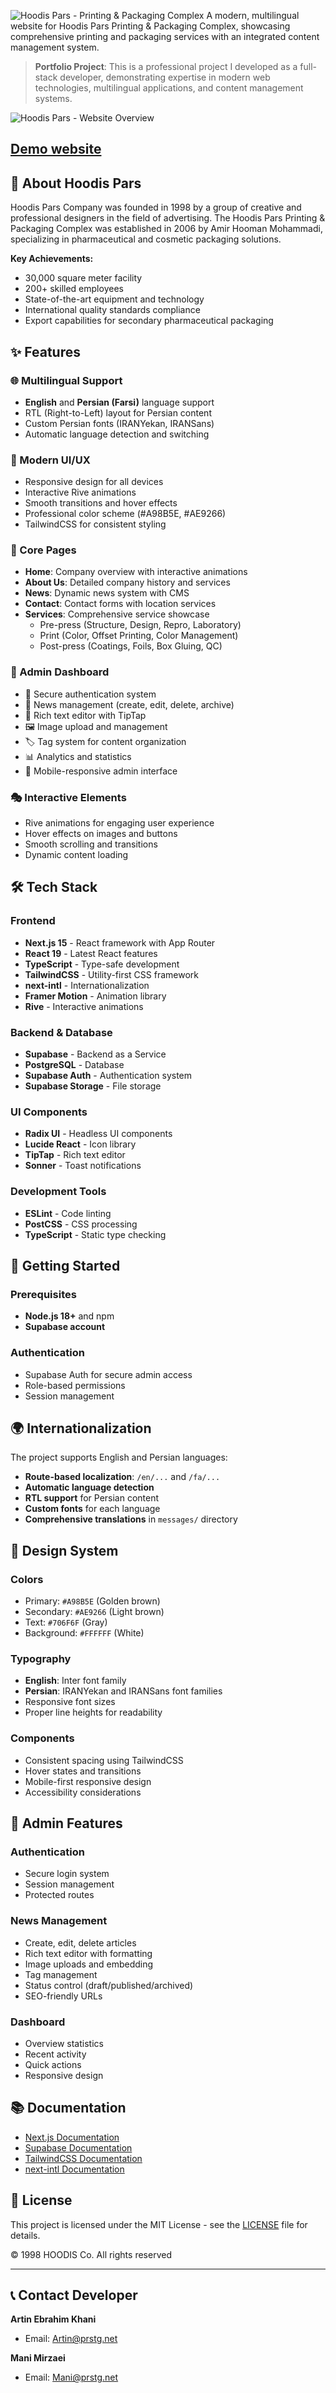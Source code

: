 
![Hoodis Pars - Printing & Packaging Complex](./assets/Logo.svg)
A modern, multilingual website for Hoodis Pars Printing & Packaging Complex, showcasing comprehensive printing and packaging services with an integrated content management system.

> **Portfolio Project**: This is a professional project I developed as a full-stack developer, demonstrating expertise in modern web technologies, multilingual applications, and content management systems.

![Hoodis Pars - Website Overview](./assets/Overview.gif)

## [Demo website](https://hoodis.vercel.app/)

## 🏢 About Hoodis Pars

Hoodis Pars Company was founded in 1998 by a group of creative and professional designers in the field of advertising. The Hoodis Pars Printing & Packaging Complex was established in 2006 by Amir Hooman Mohammadi, specializing in pharmaceutical and cosmetic packaging solutions.

**Key Achievements:**
- 30,000 square meter facility
- 200+ skilled employees
- State-of-the-art equipment and technology
- International quality standards compliance
- Export capabilities for secondary pharmaceutical packaging

## ✨ Features

### 🌐 Multilingual Support
- **English** and **Persian (Farsi)** language support
- RTL (Right-to-Left) layout for Persian content
- Custom Persian fonts (IRANYekan, IRANSans)
- Automatic language detection and switching

### 🎨 Modern UI/UX
- Responsive design for all devices
- Interactive Rive animations
- Smooth transitions and hover effects
- Professional color scheme (#A98B5E, #AE9266)
- TailwindCSS for consistent styling

### 📱 Core Pages
- **Home**: Company overview with interactive animations
- **About Us**: Detailed company history and services
- **News**: Dynamic news system with CMS
- **Contact**: Contact forms with location services
- **Services**: Comprehensive service showcase
  - Pre-press (Structure, Design, Repro, Laboratory)
  - Print (Color, Offset Printing, Color Management)
  - Post-press (Coatings, Foils, Box Gluing, QC)

### 🔧 Admin Dashboard
- 🔐 Secure authentication system
- 📰 News management (create, edit, delete, archive)
- 📝 Rich text editor with TipTap
- 🖼️ Image upload and management
- 🏷️ Tag system for content organization
- 📊 Analytics and statistics
- 📱 Mobile-responsive admin interface

### 🎭 Interactive Elements
- Rive animations for engaging user experience
- Hover effects on images and buttons
- Smooth scrolling and transitions
- Dynamic content loading

## 🛠️ Tech Stack

### Frontend
- **Next.js 15** - React framework with App Router
- **React 19** - Latest React features
- **TypeScript** - Type-safe development
- **TailwindCSS** - Utility-first CSS framework
- **next-intl** - Internationalization
- **Framer Motion** - Animation library
- **Rive** - Interactive animations

### Backend & Database
- **Supabase** - Backend as a Service
- **PostgreSQL** - Database
- **Supabase Auth** - Authentication system
- **Supabase Storage** - File storage

### UI Components
- **Radix UI** - Headless UI components
- **Lucide React** - Icon library
- **TipTap** - Rich text editor
- **Sonner** - Toast notifications

### Development Tools
- **ESLint** - Code linting
- **PostCSS** - CSS processing
- **TypeScript** - Static type checking

## 🚀 Getting Started

### Prerequisites
- **Node.js 18+** and npm
- **Supabase account**

### Authentication
- Supabase Auth for secure admin access
- Role-based permissions
- Session management

## 🌍 Internationalization

The project supports English and Persian languages:

- **Route-based localization**: `/en/...` and `/fa/...`
- **Automatic language detection**
- **RTL support** for Persian content
- **Custom fonts** for each language
- **Comprehensive translations** in `messages/` directory

## 🎨 Design System

### Colors
- Primary: `#A98B5E` (Golden brown)
- Secondary: `#AE9266` (Light brown)
- Text: `#706F6F` (Gray)
- Background: `#FFFFFF` (White)

### Typography
- **English**: Inter font family
- **Persian**: IRANYekan and IRANSans font families
- Responsive font sizes
- Proper line heights for readability

### Components
- Consistent spacing using TailwindCSS
- Hover states and transitions
- Mobile-first responsive design
- Accessibility considerations

## 🔐 Admin Features

### Authentication
- Secure login system
- Session management
- Protected routes

### News Management
- Create, edit, delete articles
- Rich text editor with formatting
- Image uploads and embedding
- Tag management
- Status control (draft/published/archived)
- SEO-friendly URLs

### Dashboard
- Overview statistics
- Recent activity
- Quick actions
- Responsive design

## 📚 Documentation

- [Next.js Documentation](https://nextjs.org/docs)
- [Supabase Documentation](https://supabase.com/docs)
- [TailwindCSS Documentation](https://tailwindcss.com/docs)
- [next-intl Documentation](https://next-intl-docs.vercel.app/)


## 📄 License

This project is licensed under the MIT License - see the [LICENSE](LICENSE) file for details.

© 1998 HOODIS Co. All rights reserved

---

## 📞 Contact Developer

**Artin Ebrahim Khani**
- Email: Artin@prstg.net

**Mani Mirzaei**
- Email: Mani@prstg.net




